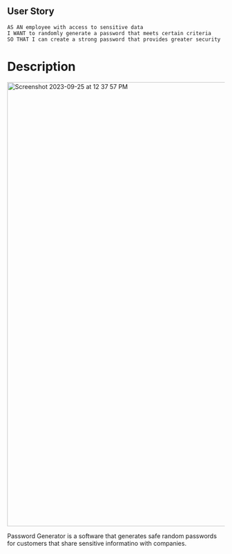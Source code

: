 ## User Story
```
AS AN employee with access to sensitive data
I WANT to randomly generate a password that meets certain criteria
SO THAT I can create a strong password that provides greater security
```

# Description


<img width="1030" alt="Screenshot 2023-09-25 at 12 37 57 PM" src="https://github.com/LiivALil/Password-Generator/assets/90412259/db06dc0b-57a5-43b8-b12a-e2882653a938">


Password Generator is a software that generates safe random passwords for customers that share sensitive informatino with companies. 
